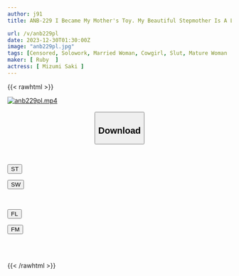 ```yaml
---
author: j91
title: ANB-229 I Became My Mother's Toy. My Beautiful Stepmother Is A Lewd Little Devil! Miizumi Saki

url: /v/anb229pl
date: 2023-12-30T01:30:00Z
image: "anb229pl.jpg"
tags: [Censored, Solowork, Married Woman, Cowgirl, Slut, Mature Woman	]
maker: [ Ruby  ]
actress: [ Mizumi Saki ]
---
```



{{< rawhtml >}}

<div class="video" data-videoid="zQjbVVxrz7hYzd7">
    <a href="javascript:;">
        <img src="/v/anb229pl/anb229pl.jpg" width="WIDTH" height="HEIGHT" alt="anb229pl.mp4" loading="lazy">
    </a>
</div>

<script type="text/javascript" src="https://j91.asia/asset/on-demand-st.js"></script>

<br>
  <link rel="stylesheet" href="https://j91.asia/asset/bs5.css">
  
  <center>
  <button class="btn btn-primary" type="button" data-bs-toggle="collapse" data-bs-target=".multi-collapse" aria-expanded="false" aria-controls="multiCollapseExample1 multiCollapseExample2"><h2>Download</h2></button></center>
</p>
<div class="row">
  <div class="col">
    <div class="collapse multi-collapse" id="multiCollapseExample1">
      <div class="card card-body">
	      	      <br>
<div class="buttons">  
<p><a href="https://streamtape.to/v/zQjbVVxrz7hYzd7" target="_blank"><button class="btn-hover color-3"><i class="fa fa-download"></i> ST</button></a></p>
<p><a href="https://flaswish.com/5qtd51p20n2a" target="_blank"><button class="btn-hover color-2"><i class="fa fa-download"></i> SW</button></a></p></div>
    </div>
  </div>
</div>
  <div class="col">
    <div class="collapse multi-collapse" id="multiCollapseExample2">
      <div class="card card-body">
	      <br>
<div class="buttons">
<p><a href="javascript:;" target="_blank"><button class="btn-hover color-9"><i class="fa fa-download"></i> FL</button></a></p>
<p><a href="javascript:;" target="_blank"><button class="btn-hover color-8"><i class="fa fa-download"></i> FM</button></a></p></div>
<br><br>
      </div>
    </div>
  </div>
</div>

{{< /rawhtml >}}
